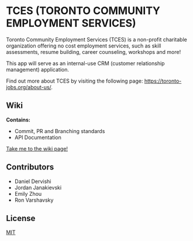 # TCES (TORONTO COMMUNITY EMPLOYMENT SERVICES)

Toronto Community Employment Services (TCES) is a non-profit charitable organization offering no cost employment services, such as skill assessments, resume building, career counseling, workshops and more!

This app will serve as an internal-use CRM (customer relationship management) application.

Find out more about TCES by visiting the following page: https://toronto-jobs.org/about-us/.

## Wiki
**Contains:**
- Commit, PR and Branching standards
- API Documentation
  
[Take me to the wiki page!](https://github.com/uoftblueprint/tces/wiki)
## Contributors
- Daniel Dervishi
- Jordan Janakievski
- Emily Zhou
- Ron Varshavsky
## License

[MIT](https://github.com/uoftblueprint/tces/blob/main/LICENSE)

